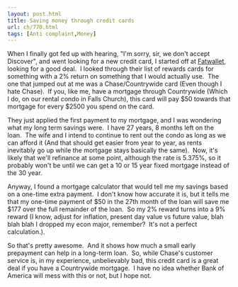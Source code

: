 ```yaml
---
layout: post.html
title: Saving money through credit cards
url: ch/770.html
tags: [Anti complaint,Money]
---
```

When I finally got fed up with hearing, "I'm sorry, sir, we don't accept Discover", and went looking for a new credit card, I started off at [Fatwallet](http://www.fatwallet.com), looking for a good deal.  I looked through their list of rewards cards for something with a 2% return on something that I would actually use.  The one that jumped out at me was a Chase/Countrywide card (Even though I hate Chase).  If you, like me, have a mortgage through Countrywide (Which I do, on our rental condo in Falls Church), this card will pay $50 towards that mortgage for every $2500 you spend on the card.

They just applied the first payment to my mortgage, and I was wondering what my long term savings were.  I have 27 years, 8 months left on the loan.  The wife and I intend to continue to rent out the condo as long as we can afford it (And that should get easier from year to year, as rents inevitably go up while the mortgage stays basically the same).  Now, it's likely that we'll refinance at some point, although the rate is 5.375%, so it probably won't be until we can get a 10 or 15 year fixed mortgage instead of the 30 year.

Anyway, I found a mortgage calculator that would tell me my savings based on a one-time extra payment.  I don't know how accurate it is, but it tells me that my one-time payment of $50 in the 27th month of the loan will save me $177 over the full remainder of the loan.  So my 2% reward turns into a 9% reward (I know, adjust for inflation, present day value vs future value, blah blah blah I dropped my econ major, remember?  It's not a perfect calculation.).

So that's pretty awesome.  And it shows how much a small early prepayment can help in a long-term loan.  So, while Chase's customer service is, in my experience, unbelievably bad, this credit card is a great deal if you have a Countrywide mortgage.  I have no idea whether Bank of America will mess with this or not, but I hope not.
